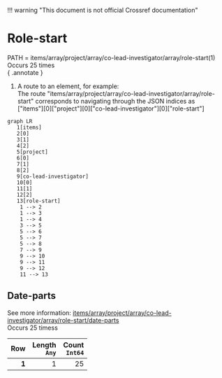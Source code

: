 !!! warning "This document is not official Crossref documentation"
# Role-start
PATH = items/array/project/array/co-lead-investigator/array/role-start(1)  
Occurs 25 times  
{ .annotate }

1. A route to an element, for example:  
   The route "items/array/project/array/co-lead-investigator/array/role-start" corresponds to navigating through the JSON indices as  
   ["items"][0]["project"][0]["co-lead-investigator"][0]["role-start"]  

```mermaid
graph LR
   1[items]
   2[0]
   3[1]
   4[2]
   5[project]
   6[0]
   7[1]
   8[2]
   9[co-lead-investigator]
   10[0]
   11[1]
   12[2]
   13[role-start]
    1 --> 2
    1 --> 3
    1 --> 4
    3 --> 5
    5 --> 6
    5 --> 7
    5 --> 8
    7 --> 9
    9 --> 10
    9 --> 11
    9 --> 12
    11 --> 13
```


## Date-parts
See more information: [items/array/project/array/co-lead-investigator/array/role-start/date-parts](date-parts/index.md)  
Occurs 25 timess  

| **Row** | **Length**<br>`Any` | **Count**<br>`Int64` |
|--------:|--------------------:|---------------------:|
| **1**   | 1                   | 25                   |

